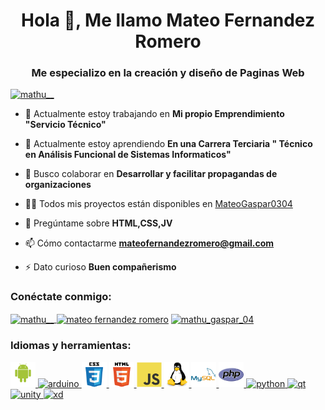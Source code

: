<h1 align="center">Hola 👋, Me llamo Mateo Fernandez Romero</h1>
<h3 align="center">Me especializo en la creación y diseño de Paginas Web</h3>

<p align="left"> <a href="https://twitter.com/mathu__" target="blank"><img src="https://img.shields.io/twitter/follow/mathu__?logo=twitter&style=for-the- badge" alt="mathu__" /></a> </p>

- 🔭 Actualmente estoy trabajando en **Mi propio Emprendimiento "Servicio Técnico"**

- 🌱 Actualmente estoy aprendiendo **En una Carrera Terciaria " Técnico en Análisis Funcional de Sistemas Informaticos"**

- 👯 Busco colaborar en **Desarrollar y facilitar propagandas de organizaciones**

- 👨‍💻 Todos mis proyectos están disponibles en [MateoGaspar0304](MateoGaspar0304)

- 💬 Pregúntame sobre **HTML,CSS,JV**

- 📫 Cómo contactarme **mateofernandezromero@gmail.com**

- ⚡ Dato curioso **Buen compañerismo**

<h3 align="left">Conéctate conmigo:</h3 >
<p align="left">
<a href="https://twitter.com/mathu__" target="blank">
<img align="center" src="https://logowik.com/content/uploads/images/twitter-x5265.logowik.com.webp" alt="mathu__" height="30" width="40"/>
</a> <a href=" https://fb.com/mateo fernandez romero" target="blank">
<img align="center" src="https://raw.githubusercontent.com/rahuldkjain/github-profile-readme-generator/master/src/images/icons/Social/facebook.svg" alt="mateo fernandez romero" height="30" width="40"/></a>
<a href="https://instagram.com/mathu_gaspar_04" target="blank">
<img align="center" src="https://raw.githubusercontent.com/rahuldkjain/github-profile-readme-generator/master/src/images/icons/Social/instagram.svg" alt="mathu_gaspar_04" height="30" width="40" /></a>
</p>

<h3 align="left">Idiomas y herramientas:</h3>
<p align="left"> <a href="https://developer.android.com" target="blank" rel="noreferrer"> 
<img src="https://raw.githubusercontent.com/devicons/devicon/master/icons/android/android-original-wordmark.svg" alt="android" width="40" height="40"/> </a> <a href="https://www.arduino .cc/" target="blank" rel="noreferrer"> 
<img src="https://cdn.worldvectorlogo.com/logos/arduino-1.svg" alt="arduino" width="40" height= "40"/> </a> <a href="https://www.w3schools.com/css/" target="blank" rel="noreferrer"> <img src="https://raw.githubusercontent.com/devicons/devicon/master/icons/css3/css3-original-wordmark.svg" alt="css3" width="40" height="40"/> </a> <a href="https:/ /www.w3.org/html/" target="blank" rel="noreferrer"> 
<img src="https://raw.githubusercontent.com/devicons/devicon/master/icons/html5/html5-original-wordmark.svg" alt="html5" width="40" height="40"/> </a> <a href="https://developer.mozilla.org/en-US/docs/Web/JavaScript" target="blank" rel="noreferrer"> 
<img src="https://raw.githubusercontent.com/devicons/devicon/master/icons/javascript/javascript-original.svg" alt="javascript" width=" 40" altura="40"/> </a> <a href="https://www.linux.org/" target="blank" rel="noreferrer"> 
<img src="https://raw.githubusercontent.com/devicons/devicon/master/icons/linux/linux-original.svg" alt="linux" width="40" height="40"/> </a> <a href="https:/ /www.mysql.com/" target="blank" rel="noreferrer">
<img src="https://raw.githubusercontent.com/devicons/devicon/master/icons/mysql/mysql-original-wordmark.svg" alt="mysql" width="40" height="40"/> </a> <a href="https://www.php.net" target="blank" rel="noreferrer"> 
<img src="https://raw.githubusercontent.com/devicons/devicon/master/icons/php/php-original.svg" alt="php" width="40" height="40"/> </a > <a href="https://www.python.org" target="blank" rel="noreferrer"> 
<img src="https://upload.wikimedia.org/wikipedia/commons/0/0a/Python.svg" alt="python" width="40" height="40"/> </a> <a href="https://www.qt.io/" target="blank" rel="noreferrer"> 
<img src="https://upload.wikimedia.org/wikipedia/commons/0/0b/Qt_logo_2016.svg" alt="qt" width="40" height="40"/> </a> <a href="https://unity.com/" target="blank" rel="noreferrer"> 
<img src="https://www.vectorlogo.zone/logos/unity3d/unity3d-icon.svg" alt= "unity" width="40" height="40"/> </a> <a href="https://www.adobe.com/products/xd.html" target="blank" rel="noreferrer"> 
<img src="https://upload.wikimedia.org/wikipedia/commons/c/c2/Adobe_XD_CC_icon.svg" alt="xd" width="40" height="40"/> </a> </p>


